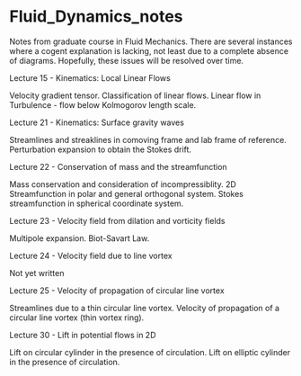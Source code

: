 # Fluid_Dynamics_notes

Notes from graduate course in Fluid Mechanics. There are several instances where a cogent explanation is lacking, not least due to a complete absence of diagrams. Hopefully, these issues will be resolved over time.

Lecture 15 - Kinematics: Local Linear Flows

Velocity gradient tensor. 
Classification of linear flows. 
Linear flow in Turbulence - flow below Kolmogorov length scale. 

Lecture 21 - Kinematics: Surface gravity waves

Streamlines and streaklines in comoving frame and lab frame of reference. 
Perturbation expansion to obtain the Stokes drift.

Lecture 22 - Conservation of mass and the streamfunction

Mass conservation and consideration of incompressiblity.
2D Streamfunction in polar and general orthogonal system.
Stokes streamfunction in spherical coordinate system.

Lecture 23 - Velocity field from dilation and vorticity fields

Multipole expansion.
Biot-Savart Law.

Lecture 24 - Velocity field due to line vortex

Not yet written

Lecture 25 - Velocity of propagation of circular line vortex

Streamlines due to a thin circular line vortex. 
Velocity of propagation of a circular line vortex (thin vortex ring).

Lecture 30 - Lift in potential flows in 2D

Lift on circular cylinder in the presence of circulation.
Lift on elliptic cylinder in the presence of circulation.
